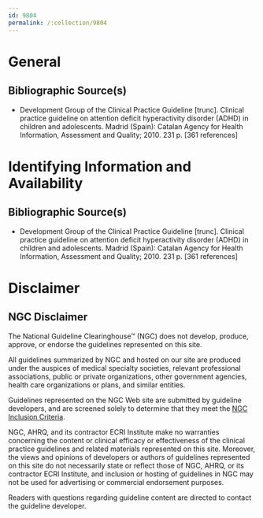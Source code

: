 ```yaml
---
id: 9804
permalink: /:collection/9804
---
```


# General

## Bibliographic Source(s)

- Development Group of the Clinical Practice Guideline [trunc]. Clinical practice guideline on attention deficit hyperactivity disorder (ADHD) in children and adolescents. Madrid (Spain): Catalan Agency for Health Information, Assessment and Quality; 2010. 231 p. [361 references]

# Identifying Information and Availability

## Bibliographic Source(s)

- Development Group of the Clinical Practice Guideline [trunc]. Clinical practice guideline on attention deficit hyperactivity disorder (ADHD) in children and adolescents. Madrid (Spain): Catalan Agency for Health Information, Assessment and Quality; 2010. 231 p. [361 references]

# Disclaimer

## NGC Disclaimer

The National Guideline Clearinghouse™ (NGC) does not develop, produce, approve, or endorse the guidelines represented on this site.

All guidelines summarized by NGC and hosted on our site are produced under the auspices of medical specialty societies, relevant professional associations, public or private organizations, other government agencies, health care organizations or plans, and similar entities.

Guidelines represented on the NGC Web site are submitted by guideline developers, and are screened solely to determine that they meet the [NGC Inclusion Criteria](/help-and-about/summaries/inclusion-criteria).

NGC, AHRQ, and its contractor ECRI Institute make no warranties concerning the content or clinical efficacy or effectiveness of the clinical practice guidelines and related materials represented on this site. Moreover, the views and opinions of developers or authors of guidelines represented on this site do not necessarily state or reflect those of NGC, AHRQ, or its contractor ECRI Institute, and inclusion or hosting of guidelines in NGC may not be used for advertising or commercial endorsement purposes.

Readers with questions regarding guideline content are directed to contact the guideline developer.

